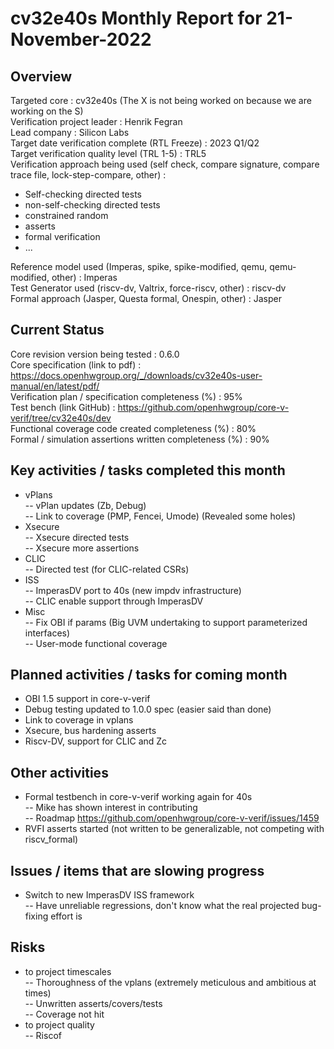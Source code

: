
# cv32e40s Monthly Report for 21-November-2022

## Overview
Targeted core : cv32e40s  (The X is not being worked on because we are working on the S)  
Verification project leader : Henrik Fegran  
Lead company : Silicon Labs  
Target date verification complete (RTL Freeze) : 2023 Q1/Q2  
Target verification quality level (TRL 1-5) : TRL5  
Verification approach being used (self check, compare signature, compare trace file, lock-step-compare, other) :
- Self-checking directed tests
- non-self-checking directed tests
- constrained random
- asserts
- formal verification
- ...   

Reference model used (Imperas, spike, spike-modified, qemu, qemu-modified, other) : Imperas  
Test Generator used (riscv-dv, Valtrix, force-riscv, other) : riscv-dv  
Formal approach (Jasper, Questa formal, Onespin, other) : Jasper  

## Current Status
Core revision version being tested : 0.6.0  
Core specification (link to pdf) : https://docs.openhwgroup.org/_/downloads/cv32e40s-user-manual/en/latest/pdf/  
Verification plan / specification completeness (%) : 95%  
Test bench (link GitHub) : https://github.com/openhwgroup/core-v-verif/tree/cv32e40s/dev  
Functional coverage code created completeness (%) : 80%  
Formal / simulation assertions written completeness (%) :  90%  

## Key activities / tasks completed this month
- vPlans  
	-- vPlan updates  (Zb, Debug)  
	-- Link to coverage  (PMP, Fencei, Umode)  (Revealed some holes)  
- Xsecure  
	-- Xsecure directed tests  
	-- Xsecure more assertions  
- CLIC  
	-- Directed test (for CLIC-related CSRs)  
- ISS  
	-- ImperasDV port to 40s  (new impdv infrastructure)  
	-- CLIC enable support through ImperasDV  
- Misc  
	-- Fix OBI if params  (Big UVM undertaking to support parameterized interfaces)  
	-- User-mode functional coverage  

## Planned activities / tasks for coming month
- OBI 1.5 support in core-v-verif  
- Debug testing updated to 1.0.0 spec  (easier said than done)  
- Link to coverage in vplans  
- Xsecure, bus hardening asserts  
- Riscv-DV, support for CLIC and Zc  

## Other activities
- Formal testbench in core-v-verif working again for 40s  
	-- Mike has shown interest in contributing  
	-- Roadmap https://github.com/openhwgroup/core-v-verif/issues/1459  
- RVFI asserts started  (not written to be generalizable, not competing with riscv_formal)  

## Issues / items that are slowing progress
- Switch to new ImperasDV ISS framework  
	-- Have unreliable regressions, don't know what the real projected bug-fixing effort is  

## Risks
- to project timescales    
	-- Thoroughness of the vplans  (extremely meticulous and ambitious at times)  
	-- Unwritten asserts/covers/tests  
	-- Coverage not hit  
- to project quality    
	-- Riscof  
